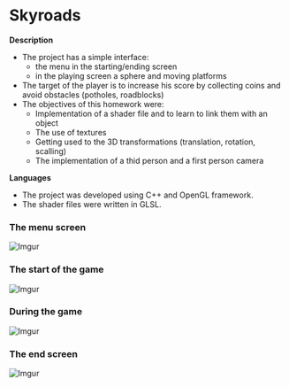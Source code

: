 # Skyroads

**Description**
- The project has a simple interface:
    - the menu in the starting/ending screen
    - in the playing screen a sphere and moving platforms
- The target of the player is to increase his score by collecting coins and avoid obstacles (potholes, roadblocks)
- The objectives of this homework were:
    - Implementation of a shader file and to learn to link them with an object
    - The use of textures
    - Getting used to the 3D transformations (translation, rotation, scalling)
    - The implementation of a thid person and a first person camera

**Languages**
- The project was developed using C++ and OpenGL framework.
- The shader files were written in GLSL.

### The menu screen
![Imgur](https://i.imgur.com/x0HoZEh.png)

### The start of the game
![Imgur](https://i.imgur.com/XdxKzWM.png)

### During the game
![Imgur](https://i.imgur.com/XL60Ulp.png)

### The end screen
![Imgur](https://i.imgur.com/RZJlexM.png)

